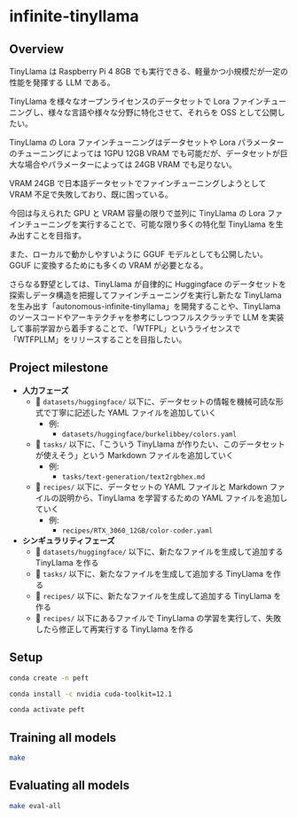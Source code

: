 # infinite-tinyllama

## Overview

TinyLlama は Raspberry Pi 4 8GB でも実行できる、軽量かつ小規模だが一定の性能を発揮する LLM である。

TinyLlama を様々なオープンライセンスのデータセットで Lora ファインチューニングし、様々な言語や様々な分野に特化させて、それらを OSS として公開したい。

TinyLlama の Lora ファインチューニングはデータセットや Lora パラメーターのチューニングによっては 1GPU 12GB VRAM でも可能だが、データセットが巨大な場合やパラメーターによっては 24GB VRAM でも足りない。

VRAM 24GB で日本語データセットでファインチューニングしようとして VRAM 不足で失敗しており、既に困っている。

今回は与えられた GPU と VRAM 容量の限りで並列に TinyLlama の Lora ファインチューニングを実行することで、可能な限り多くの特化型 TinyLlama を生み出すことを目指す。

また、ローカルで動かしやすいように GGUF モデルとしても公開したい。GGUF に変換するためにも多くの VRAM が必要となる。

さらなる野望としては、TinyLlama が自律的に Huggingface のデータセットを探索しデータ構造を把握してファインチューニングを実行し新たな TinyLlama を生み出す「autonomous-infinite-tinyllama」を開発することや、TinyLlama のソースコードやアーキテクチャを参考にしつつフルスクラッチで LLM を実装して事前学習から着手することで、「WTFPL」というライセンスで「WTFPLLM」をリリースすることを目指したい。

## Project milestone

- **人力フェーズ**
  - 🔨 `datasets/huggingface/` 以下に、データセットの情報を機械可読な形式で丁寧に記述した YAML ファイルを追加していく
    - 例:
      - `datasets/huggingface/burkelibbey/colors.yaml`
  - 🔨 `tasks/` 以下に、「こういう TinyLlama が作りたい、このデータセットが使えそう」という Markdown ファイルを追加していく
    - 例:
      - `tasks/text-generation/text2rgbhex.md`
  - 🔨 `recipes/` 以下に、データセットの YAML ファイルと Markdown ファイルの説明から、TinyLlama を学習するための YAML ファイルを追加していく
    - 例:
      - `recipes/RTX_3060_12GB/color-coder.yaml`
- **シンギュラリティフェーズ**
  - 🤔 `datasets/huggingface/` 以下に、新たなファイルを生成して追加する TinyLlama を作る
  - 🤔 `tasks/` 以下に、新たなファイルを生成して追加する TinyLlama を作る
  - 🤔 `recipes/` 以下に、新たなファイルを生成して追加する TinyLlama を作る
  - 🤔 `recipes/` 以下にあるファイルで TinyLlama の学習を実行して、失敗したら修正して再実行する TinyLlama を作る

## Setup

```bash
conda create -n peft
```

```bash
conda install -c nvidia cuda-toolkit=12.1
```

```bash
conda activate peft
```

## Training all models

```bash
make
```

## Evaluating all models

```bash
make eval-all
```
